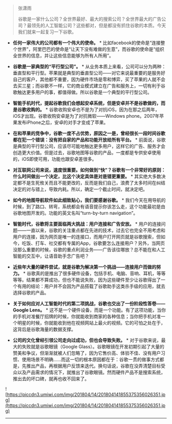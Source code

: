 > 张潇雨
> 
> 谷歌是一家什么公司？全世界最好、最大的搜索公司？全世界最大的广告公司？最领先的人工智能公司？这些都对，但是都没有抓住谷歌的本质。今天我们就来一起复习一下谷歌。

* **任何一家伟大的公司都有一个伟大的使命。** * 比如facebook的使命是“连接整个世界”，阿里巴巴的使命是“让天下没有难做的生意”，而谷歌的使命是“组织全世界的信息，并让这些信息能够为所有人所用”。

* **谷歌是一家典型的“平行型公司”。** * 从业务本质上来看，公司可以分为两种：垂直型和平行型。苹果就是典型的垂直型公司——对它来说最重要的是服务好自己的客户，其他都不重要，因为硬件市场是零和博弈，买了苹果的人就不会去买三星；而谷歌不一样，它的商业模式建立在广告和服务上，一切有利于谷歌触达更多用户的事，都值得做。所以谷歌是一个典型的平行型公司。

* **智能手机时代，提起谷歌我们会想起安卓系统，但是安卓并不是谷歌做的，而是谷歌收购的。** * 谷歌收购安卓也不是为了对抗iOS，因为在那之后两年，iOS才出现。谷歌收购安卓是为了对抗微软——Windows phone。2007年苹果发布iPhone之后，安卓的对手才变成了苹果。

* **在和苹果的竞争中，谷歌一度不占优势，原因之一是，曾经很长一段时间谷歌都在犯一个错误：没有把自家的产品和功能开放给所有平台。** * 前面说，谷歌是典型的平行型公司，应该尽可能地触达更多用户，这样它的广告、服务才会创造更大价值。但是过去，谷歌地图等谷歌的产品，一度都是专供安卓使用的，iOS即使可用，功能也跟安卓差很多。

* **对互联网公司来说，速度很重要。如何做到“快”？谷歌有一个非常好的原则：什么时间做出一个决定，比这个决定具体是对是错更重要。** * 其实绝大多数决定都不是生死攸关而且不能更改的，反而是我们自己，浪费了太多时间在纠结决定的对与错上，导致内耗。所以，确定一个截止时间，就决定吧。

* **如今的地图导航软件如此细致贴心，我们要感谢谷歌。** * 我们今天在用导航的时候，到了路口、转弯，系统都会有语音提示你该怎么走，这个功能最初是由谷歌地图开发的。功能的英文名叫“turn-by-turn navigation”。

* **智能时代，谷歌将主要面临两大挑战：用户连接和广告安放。** * 用户的连接问题——一直以来，谷歌的关注重点都在先进的技术，过去它也完全不用考虑和用户的连接，因为网页是唯一的连接口，而用户打开网页就是谷歌搜索，但如今，吃饭、打车、社交都有专属的App，谷歌要怎么连接用户？另外，当网页没那么重要的时候，谷歌的重点利润业务——广告该往哪放？总不能在和人工智能的交互中，让语音助手念广告吧？

* **近些年大量的硬件尝试，就是谷歌为解决第一个挑战——连接用户而做的努力。** * 谷歌真的是推出了很多硬件设备，包括手机、电脑、音响、耳机，等等等等。结果都不算成功，但也不能说失败，因为这些硬件至少让谷歌得出了一个有用的结论：用户并不会因为产品搭载了谷歌助手这类杀手级的应用，就去选择谷歌的产品。

* **关于如何应对人工智能时代的第二项挑战，谷歌也交出了一份阶段性答卷——Google Lens。** * 这不是一个硬件设备，而是一个功能。有了这项功能，当你的手机对准餐厅招牌的时候，你就能收到商家的各种信息；当你把手机对准一个明星的时候，你就能收到他在视频网站上最火的视频。它的可怕之处在于，这背后是谷歌海量的数据支撑。

* **公司的文化曾经引领公司走向过成功，但也会导致失败。** * 对于谷歌来说，最大的失败就是谷歌眼镜（Google Glass）。谷歌眼镜在开发初期引起了大量的赞美和争议，但渐渐就被人们忽略了，因为它售价高、体验不佳、没有用户习惯、使用场景不明确…...而这一切的根本原因都在于：谷歌一贯的做事方式都是，先推出产品，再根据用户反馈来迭代。换句话说，谷歌在没弄清楚目标受众以及产品需求的情况下，就推出了谷歌眼镜。然而硬件产品不是搜索系统，推出去的坏口碑，就再也收不回来了。

![https://piccdn3.umiwi.com/img/201804/14/201804141855375356026351.jpg](https://piccdn3.umiwi.com/img/201804/14/201804141855375356026351.jpg)

---
